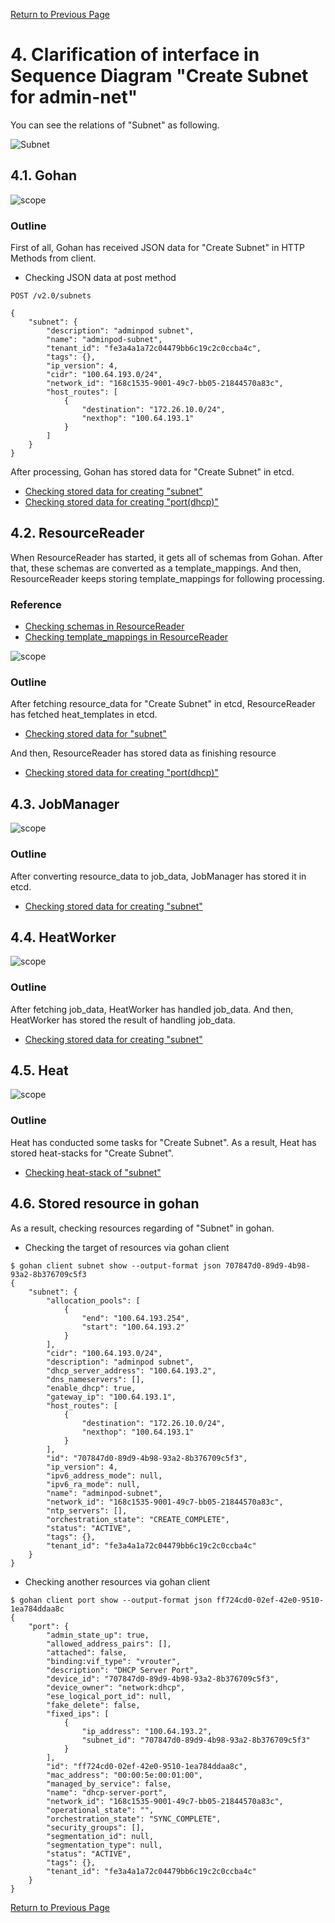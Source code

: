 [Return to Previous Page](00_load_balancer.md)

# 4. Clarification of interface in Sequence Diagram "Create Subnet for admin-net"
You can see the relations of "Subnet" as following.

![Subnet](resource/gohan_investigate_for_loadbalancer.005.png)


## 4.1. Gohan

![scope](../images/ESI_Sequence_diagram.002.png)

### Outline
First of all, Gohan has received JSON data for "Create Subnet" in HTTP Methods from client.

* Checking JSON data at post method
```
POST /v2.0/subnets
```
```
{
    "subnet": {
        "description": "adminpod subnet",
        "name": "adminpod-subnet",
        "tenant_id": "fe3a4a1a72c04479bb6c19c2c0ccba4c",
        "tags": {},
        "ip_version": 4,
        "cidr": "100.64.193.0/24",
        "network_id": "168c1535-9001-49c7-bb05-21844570a83c",
        "host_routes": [
            {
                "destination": "172.26.10.0/24",
                "nexthop": "100.64.193.1"
            }
        ]
    }
}
```
After processing, Gohan has stored data for "Create Subnet" in etcd.

* [Checking stored data for creating "subnet"](stored_in_etcd/01_Gohan/CreateSubnet2_01.md)
* [Checking stored data for creating "port(dhcp)"](stored_in_etcd/01_Gohan/CreateSubnet2_02.md)


## 4.2. ResourceReader
When ResourceReader has started, it gets all of schemas from Gohan.
After that, these schemas are converted as a template_mappings.
And then, ResourceReader keeps storing template_mappings for following processing.

### Reference
* [Checking schemas in ResourceReader](../memo/schemas.txt)
* [Checking template_mappings in ResourceReader](../memo/template_mappings.md)

![scope](../images/ESI_Sequence_diagram.003.png)

### Outline
After fetching resource_data for "Create Subnet" in etcd, ResourceReader has fetched heat_templates in etcd.

* [Checking stored data for "subnet"](../heat_template/subnet.md)

And then, ResourceReader has stored data as finishing resource

* [Checking stored data for creating "port(dhcp)"](stored_in_etcd/00_ResourceReader/CreateSubnet2_02.md)


## 4.3. JobManager

![scope](../images/ESI_Sequence_diagram.004.png)

### Outline
After converting resource_data to job_data, JobManager has stored it in etcd.

* [Checking stored data for creating "subnet"](stored_in_etcd/02_JobManager/CreateSubnet2_01.md)


## 4.4. HeatWorker

![scope](../images/ESI_Sequence_diagram.005.png)

### Outline
After fetching job_data, HeatWorker has handled job_data.
And then, HeatWorker has stored the result of handling job_data.

* [Checking stored data for creating "subnet"](stored_in_etcd/03_HeatWorker/CreateSubnet2_01.md)


## 4.5. Heat

![scope](../images/ESI_Sequence_diagram.006.png)

### Outline
Heat has conducted some tasks for "Create Subnet".
As a result, Heat has stored heat-stacks for "Create Subnet".

* [Checking heat-stack of "subnet"](heat-stack/CreateSubnet2_01.md)


## 4.6. Stored resource in gohan
As a result, checking resources regarding of "Subnet" in gohan.

* Checking the target of resources via gohan client
```
$ gohan client subnet show --output-format json 707847d0-89d9-4b98-93a2-8b376709c5f3
{
    "subnet": {
        "allocation_pools": [
            {
                "end": "100.64.193.254",
                "start": "100.64.193.2"
            }
        ],
        "cidr": "100.64.193.0/24",
        "description": "adminpod subnet",
        "dhcp_server_address": "100.64.193.2",
        "dns_nameservers": [],
        "enable_dhcp": true,
        "gateway_ip": "100.64.193.1",
        "host_routes": [
            {
                "destination": "172.26.10.0/24",
                "nexthop": "100.64.193.1"
            }
        ],
        "id": "707847d0-89d9-4b98-93a2-8b376709c5f3",
        "ip_version": 4,
        "ipv6_address_mode": null,
        "ipv6_ra_mode": null,
        "name": "adminpod-subnet",
        "network_id": "168c1535-9001-49c7-bb05-21844570a83c",
        "ntp_servers": [],
        "orchestration_state": "CREATE_COMPLETE",
        "status": "ACTIVE",
        "tags": {},
        "tenant_id": "fe3a4a1a72c04479bb6c19c2c0ccba4c"
    }
}
```
* Checking another resources via gohan client
```
$ gohan client port show --output-format json ff724cd0-02ef-42e0-9510-1ea784ddaa8c
{
    "port": {
        "admin_state_up": true,
        "allowed_address_pairs": [],
        "attached": false,
        "binding:vif_type": "vrouter",
        "description": "DHCP Server Port",
        "device_id": "707847d0-89d9-4b98-93a2-8b376709c5f3",
        "device_owner": "network:dhcp",
        "ese_logical_port_id": null,
        "fake_delete": false,
        "fixed_ips": [
            {
                "ip_address": "100.64.193.2",
                "subnet_id": "707847d0-89d9-4b98-93a2-8b376709c5f3"
            }
        ],
        "id": "ff724cd0-02ef-42e0-9510-1ea784ddaa8c",
        "mac_address": "00:00:5e:00:01:00",
        "managed_by_service": false,
        "name": "dhcp-server-port",
        "network_id": "168c1535-9001-49c7-bb05-21844570a83c",
        "operational_state": "",
        "orchestration_state": "SYNC_COMPLETE",
        "security_groups": [],
        "segmentation_id": null,
        "segmentation_type": null,
        "status": "ACTIVE",
        "tags": {},
        "tenant_id": "fe3a4a1a72c04479bb6c19c2c0ccba4c"
    }
}
```

[Return to Previous Page](00_load_balancer.md)
